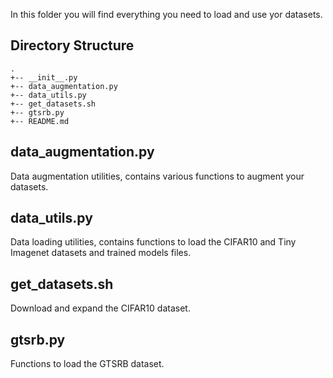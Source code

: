 In this folder you will find everything you need to load and use yor datasets.

## Directory Structure
	.
	+-- __init__.py
	+-- data_augmentation.py
	+-- data_utils.py
	+-- get_datasets.sh
	+-- gtsrb.py
	+-- README.md

## data_augmentation.py

Data augmentation utilities, contains various functions to augment your datasets.

## data_utils.py

Data loading utilities, contains functions to load the CIFAR10 and Tiny Imagenet datasets and trained models files.

## get_datasets.sh

Download and expand the CIFAR10 dataset.

## gtsrb.py

Functions to load the GTSRB dataset.



